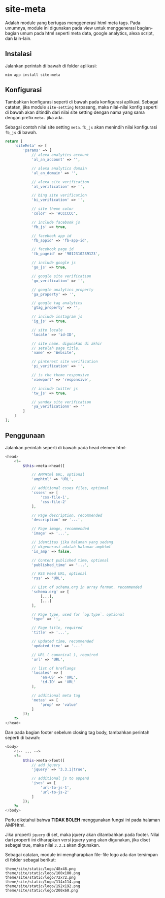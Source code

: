 # site-meta

Adalah module yang bertugas menggenerasi html meta tags. Pada umumnya, module ini
digunakan pada view untuk menggenerasi bagian-bagian umum pada html seperti meta data,
google analytics, alexa script, dan lain-lain.

## Instalasi

Jalankan perintah di bawah di folder aplikasi:

```
mim app install site-meta
```

## Konfigurasi

Tambahkan konfigurasi seperti di bawah pada konfigurasi aplikasi. Sebagai catatan,
jika module `site-setting` terpasang, maka nilai-nilai konfig seperti di bawah akan
ditindih dari nilai site setting dengan nama yang sama dengan prefix `meta.` jika ada.

Sebagai contoh nilai site setting `meta.fb_js` akan menindih nilai konfigurasi `fb_js`
di bawah.

```php
return [
    'siteMeta' => [
        'params' => [
            // alexa analytics account
            'al_an_account' => '',

            // alexa analytics domain
            'al_an_domain' => '',

            // alexa site verification
            'al_verification' => '',

            // bing site verification
            'bi_verification' => '',

            // site theme color
            'color' => '#CCCCCC',

            // include facebook js
            'fb_js' => true,

            // facebook app id
            'fb_appid' => 'fb-app-id',

            // facebook page id
            'fb_pageid' => '9012310239123',

            // include google js
            'go_js' => true,

            // google site verification
            'go_verification' => '',

            // google analytics property
            'ga_property' => '',

            // google tag analytics
            'gtag_property' => '',

            // include instagram js
            'ig_js' => true,

            // site locale
            'locale' => 'id-ID',

            // site name. digunakan di akhir
            // setelah page title.
            'name' => 'Website',

            // pinterest site verification
            'pi_verification' => '',

            // is the theme responsive
            'viewport' => 'responsive',

            // include twitter js
            'tw_js' => true,

            // yandex site verification
            'ya_verificationn' => ''
        ]
    ]
];
```

## Penggunaan

Jalankan perintah seperti di bawah pada head elemen html:

```php
<head>
    <?=
        $this->meta->head([

            // AMPHtml URL, optional
            'amphtml' => 'URL',

            // additional csses files, optional
            'csses' => [
                'css-file-1',
                'css-file-2'
            ],

            // Page description, recommended
            'description' => '...',

            // Page image, recommended
            'image' => '...',

            // identitas jika halaman yang sedang
            // digenerasi adalah halaman amphtml
            'is_amp' => false,

            // Content published time, optional
            'published_time' => '...',

            // RSS Feed URL, optional
            'rss' => 'URL',

            // List of schema.org in array format. recommended
            'schema.org' => [
                [...],
                [...]
            ],

            // Page type, used for `og:type`. optional
            'type' => '',

            // Page title, required
            'title' => '...',

            // Updated time, recommended
            'updated_time' => '...'

            // URL ( canonical ), required
            'url' => 'URL',

            // list of hreflangs
            'locales' => [
                'en-US' => 'URL',
                'id-ID' => 'URL'
            ],

            // additional meta tag
            'metas' => [
                'prop' => 'value'
            ]
        ]);
    ?>
</head>
```

Dan pada bagian footer sebelum closing tag body, tambahkan perintah seperti di bawah:

```php
<body>
    <!-- ... -->
    <?=
        $this->meta->foot([
            // add jquery
            'jquery' => '3.3.1|true',

            // additional js to append
            'jses' => [
                'url-to-js-1',
                'url-to-js-2'
            ]
        ]);
    ?>
</body>
```

Perlu diketahui bahwa **TIDAK BOLEH** menggunakan fungsi ini pada halaman AMPHtml.

Jika properti `jquery` di set, maka jquery akan ditambahkan pada footer. Nilai dari properti ini
diharapkan versi jquery yang akan digunakan, jika diset sebagai true, maka nilai `3.3.1` akan
digunakan.

Sebagai catatan, module ini mengharapkan file-file logo ada dan tersimpan di folder sebagai berikut:

```
theme/site/static/logo/48x48.png
theme/site/static/logo/100x100.png
theme/site/static/logo/72x72.png
theme/site/static/logo/114x114.png
theme/site/static/logo/192x192.png
theme/site/static/logo/200x60.png
```
